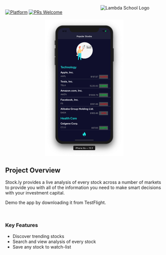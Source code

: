 <a href="https://lambdaschool.com/">
    <img src="https://res.cloudinary.com/endrsd/image/upload/v1567546601/lambda_logo_ffimws.png" title="Lambda School Logo" width="200" align="right">
</a>


[![Platform](https://img.shields.io/cocoapods/p/LFAlertController.svg?style=flat)](http://cocoapods.org/pods/LFAlertController)
[![PRs Welcome](https://img.shields.io/badge/PRs-welcome-brightgreen.svg?style=flat-square)](http://makeapullrequest.com)


<p align="center">
    <img src="screenshot.png" alt="GIF walk-through" width="250">  
</p>

## Project Overview

Stock.ly provides a live analysis of every stock across a number of markets to provide you with all of the information you need to make smart decisions with your investment capital.

Demo the app by downloading it from TestFlight.

<br>

### Key Features

- Discover trending stocks
- Search and view analysis of every stock
- Save any stock to watch-list


